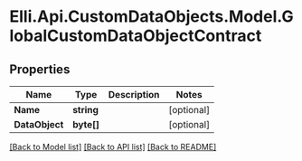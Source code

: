 # Elli.Api.CustomDataObjects.Model.GlobalCustomDataObjectContract
## Properties

Name | Type | Description | Notes
------------ | ------------- | ------------- | -------------
**Name** | **string** |  | [optional] 
**DataObject** | **byte[]** |  | [optional] 

[[Back to Model list]](../README.md#documentation-for-models) [[Back to API list]](../README.md#documentation-for-api-endpoints) [[Back to README]](../README.md)

